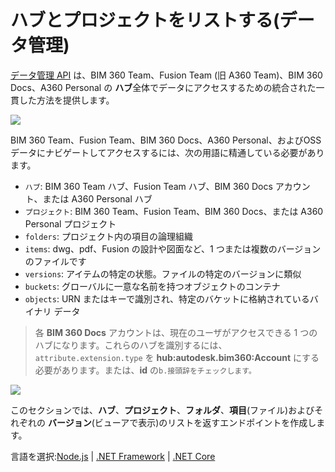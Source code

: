 # ハブとプロジェクトをリストする(データ管理)

[データ管理 API](https://forge.autodesk.com/en/docs/data/v2/overview/) は、BIM 360 Team、Fusion Team (旧 A360 Team)、BIM 360 Docs、A360 Personal の **ハブ**全体でデータにアクセスするための統合された一貫した方法を提供します。

![](_media/datamanagement/entities_and_domains.png)

BIM 360 Team、Fusion Team、BIM 360 Docs、A360 Personal、およびOSSデータにナビゲートしてアクセスするには、次の用語に精通している必要があります。

- `ハブ`\: BIM 360 Team ハブ、Fusion Team ハブ、BIM 360 Docs アカウント、または A360 Personal ハブ
- `プロジェクト`\: BIM 360 Team、Fusion Team、BIM 360 Docs、または A360 Personal プロジェクト
- `folders`\: プロジェクト内の項目の論理組織
- `items`\: dwg、pdf、Fusion の設計や図面など、1 つまたは複数のバージョンのファイルです
- `versions`\: アイテムの特定の状態。ファイルの特定のバージョンに類似
- `buckets`\: グローバルに一意な名前を持つオブジェクトのコンテナ
- `objects`\: URN またはキーで識別され、特定のバケットに格納されているバイナリ データ

> 各 **BIM 360 Docs** アカウントは、現在のユーザがアクセスできる 1 つのハブになります。これらのハブを識別するには、`attribute.extension.type` を **hub:autodesk.bim360:Account** にする必要があります。または、**id** の`b.接頭辞をチェックします。` 

![](_media/datamanagement/hub_extension_types.png)

このセクションでは、**ハブ**、**プロジェクト**、**フォルダ**、**項目**(ファイル)およびそれぞれの **バージョン**(ビューアで表示)のリストを返すエンドポイントを作成します。
 
言語を選択:[Node.js](/ja_jp/datamanagement/hubs/nodejs) | [.NET Framework](/ja_jp/datamanagement/hubs/net) | [.NET Core](/ja_jp/datamanagement/hubs/netcore)

